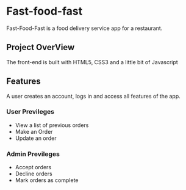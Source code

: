 # Fast-food-fast
Fast-Food-Fast is a food delivery service app for a restaurant.

## Project OverView
The front-end is built with HTML5, CSS3 and a little bit of Javascript

## Features
A user creates an account, logs in and access all features of the app.

### User Previleges
- View a list of previous orders
- Make an Order
- Update an order

### Admin Previleges
- Accept orders
- Decline orders
- Mark orders as complete

